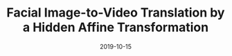 ---
title: "Facial Image-to-Video Translation by a Hidden Affine Transformation"
collection: conferences
permalink: /publication/Facial
date: 2019-10-15
year: "2019"
venue: "ACM international conference on Multimedia"
city: 
state: ""
thumbnail: "Facial.png"
teaser : 
authors: "Shen Guangyao, Huang Wenbing, Gan Chuang, Tan Mingkui, Huang Junzhou, Zhu Wenwu, Gong Boqing"
bibtex: Facial.txt
uri: Facial.pdf
arxiv: 
project: 
source: https://github.com/sunlightsgy/AffineGAN
poster: 
data:
---